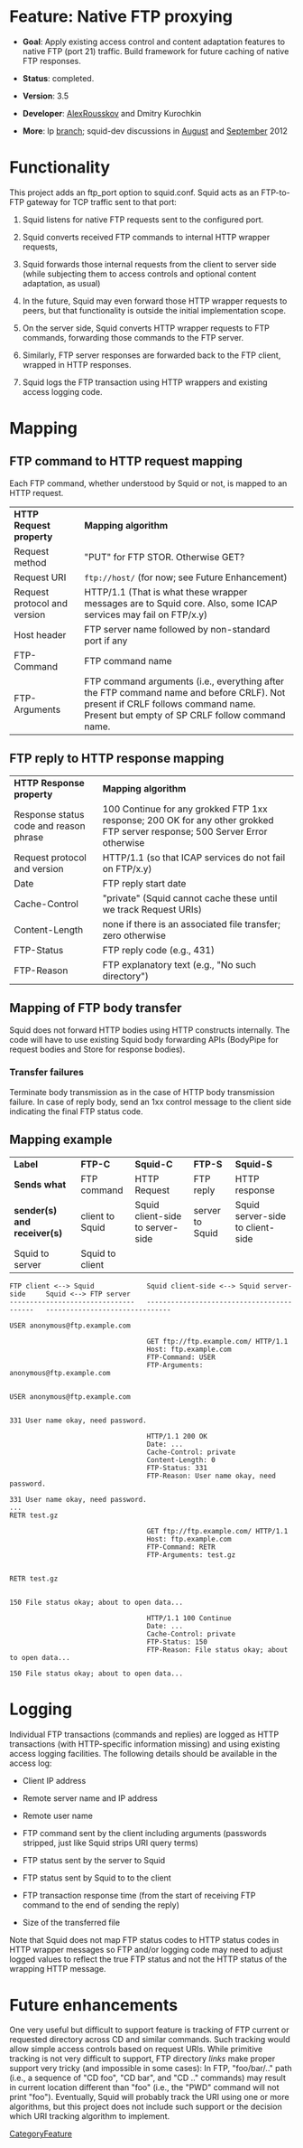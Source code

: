 # Feature: Native FTP proxying

  - **Goal**: Apply existing access control and content adaptation
    features to native FTP (port 21) traffic. Build framework for future
    caching of native FTP responses.

  - **Status**: completed.

  - **Version**: 3.5

  - **Developer**:
    [AlexRousskov](https://wiki.squid-cache.org/Features/FtpRelay/AlexRousskov#)
    and Dmitry Kurochkin

  - **More**: lp
    [branch](https://code.launchpad.net/~measurement-factory/squid/ftp-gw);
    squid-dev discussions in
    [August](http://www.squid-cache.org/mail-archive/squid-dev/201208/0178.html)
    and
    [September](http://www.squid-cache.org/mail-archive/squid-dev/201209/0021.html)
    2012

# Functionality

This project adds an ftp\_port option to squid.conf. Squid acts as an
FTP-to-FTP gateway for TCP traffic sent to that port:

1.  Squid listens for native FTP requests sent to the configured port.

2.  Squid converts received FTP commands to internal HTTP wrapper
    requests,

3.  Squid forwards those internal requests from the client to server
    side (while subjecting them to access controls and optional content
    adaptation, as usual)

4.  In the future, Squid may even forward those HTTP wrapper requests to
    peers, but that functionality is outside the initial implementation
    scope.

5.  On the server side, Squid converts HTTP wrapper requests to FTP
    commands, forwarding those commands to the FTP server.

6.  Similarly, FTP server responses are forwarded back to the FTP
    client, wrapped in HTTP responses.

7.  Squid logs the FTP transaction using HTTP wrappers and existing
    access logging code.

# Mapping

## FTP command to HTTP request mapping

Each FTP command, whether understood by Squid or not, is mapped to an
HTTP request.

|                              |                                                                                                                                                                                  |
| ---------------------------- | -------------------------------------------------------------------------------------------------------------------------------------------------------------------------------- |
| **HTTP Request property**    | **Mapping algorithm**                                                                                                                                                            |
| Request method               | "PUT" for FTP STOR. Otherwise GET?                                                                                                                                               |
| Request URI                  | `ftp://host/` (for now; see Future Enhancement)                                                                                                                                  |
| Request protocol and version | HTTP/1.1 (That is what these wrapper messages are to Squid core. Also, some ICAP services may fail on FTP/x.y)                                                                   |
| Host header                  | FTP server name followed by non-standard port if any                                                                                                                             |
| FTP-Command                  | FTP command name                                                                                                                                                                 |
| FTP-Arguments                | FTP command arguments (i.e., everything after the FTP command name and before CRLF). Not present if CRLF follows command name. Present but empty of SP CRLF follow command name. |

## FTP reply to HTTP response mapping

|                                        |                                                                                                                             |
| -------------------------------------- | --------------------------------------------------------------------------------------------------------------------------- |
| **HTTP Response property**             | **Mapping algorithm**                                                                                                       |
| Response status code and reason phrase | 100 Continue for any grokked FTP 1xx response; 200 OK for any other grokked FTP server response; 500 Server Error otherwise |
| Request protocol and version           | HTTP/1.1 (so that ICAP services do not fail on FTP/x.y)                                                                     |
| Date                                   | FTP reply start date                                                                                                        |
| Cache-Control                          | "private" (Squid cannot cache these until we track Request URIs)                                                            |
| Content-Length                         | none if there is an associated file transfer; zero otherwise                                                                |
| FTP-Status                             | FTP reply code (e.g., 431)                                                                                                  |
| FTP-Reason                             | FTP explanatory text (e.g., "No such directory")                                                                            |

## Mapping of FTP body transfer

Squid does not forward HTTP bodies using HTTP constructs internally. The
code will have to use existing Squid body forwarding APIs (BodyPipe for
request bodies and Store for response bodies).

### Transfer failures

Terminate body transmission as in the case of HTTP body transmission
failure. In case of reply body, send an 1xx control message to the
client side indicating the final FTP status code.

## Mapping example

|                               |                 |                                  |                 |                                  |
| ----------------------------- | --------------- | -------------------------------- | --------------- | -------------------------------- |
| **Label**                     | **FTP-C**       | **Squid-C**                      | **FTP-S**       | **Squid-S**                      |
| **Sends what**                | FTP command     | HTTP Request                     | FTP reply       | HTTP response                    |
| **sender(s) and receiver(s)** | client to Squid | Squid client-side to server-side | server to Squid | Squid server-side to client-side |
| Squid to server               | Squid to client |                                  |                 |                                  |

    FTP client <--> Squid             Squid client-side <--> Squid server-side     Squid <--> FTP server
    -------------------------------   ------------------------------------------   -------------------------------
    
    USER anonymous@ftp.example.com    
    
                                      GET ftp://ftp.example.com/ HTTP/1.1
                                      Host: ftp.example.com
                                      FTP-Command: USER
                                      FTP-Arguments: anonymous@ftp.example.com
    
                                                                                   USER anonymous@ftp.example.com
    
                                                                                   331 User name okay, need password.
    
                                      HTTP/1.1 200 OK
                                      Date: ...
                                      Cache-Control: private
                                      Content-Length: 0
                                      FTP-Status: 331
                                      FTP-Reason: User name okay, need password.
    
    331 User name okay, need password.
    ...
    RETR test.gz
    
                                      GET ftp://ftp.example.com/ HTTP/1.1
                                      Host: ftp.example.com
                                      FTP-Command: RETR
                                      FTP-Arguments: test.gz
    
                                                                                   RETR test.gz
    
                                                                                   150 File status okay; about to open data...
    
                                      HTTP/1.1 100 Continue
                                      Date: ...
                                      Cache-Control: private
                                      FTP-Status: 150
                                      FTP-Reason: File status okay; about to open data...
    
    150 File status okay; about to open data...

# Logging

Individual FTP transactions (commands and replies) are logged as HTTP
transactions (with HTTP-specific information missing) and using existing
access logging facilities. The following details should be available in
the access log:

  - Client IP address

  - Remote server name and IP address

  - Remote user name

  - FTP command sent by the client including arguments (passwords
    stripped, just like Squid strips URI query terms)

  - FTP status sent by the server to Squid

  - FTP status sent by Squid to to the client

  - FTP transaction response time (from the start of receiving FTP
    command to the end of sending the reply)

  - Size of the transferred file

Note that Squid does not map FTP status codes to HTTP status codes in
HTTP wrapper messages so FTP and/or logging code may need to adjust
logged values to reflect the true FTP status and not the HTTP status of
the wrapping HTTP message.

# Future enhancements

One very useful but difficult to support feature is tracking of FTP
current or requested directory across CD and similar commands. Such
tracking would allow simple access controls based on request URIs. While
primitive tracking is not very difficult to support, FTP directory
*links* make proper support very tricky (and impossible in some cases):
In FTP, "foo/bar/.." path (i.e., a sequence of "CD foo", "CD bar", and
"CD .." commands) may result in current location different than "foo"
(i.e., the "PWD" command will not print "foo"). Eventually, Squid will
probably track the URI using one or more algorithms, but this project
does not include such support or the decision which URI tracking
algorithm to implement.

[CategoryFeature](https://wiki.squid-cache.org/Features/FtpRelay/CategoryFeature#)
